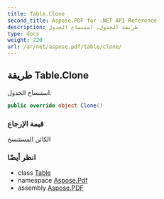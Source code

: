 ```yaml
---
title: Table.Clone
second_title: Aspose.PDF for .NET API Reference
description: طريقة الجدول. استنساخ الجدول
type: docs
weight: 220
url: /ar/net/aspose.pdf/table/clone/
---
```

## طريقة Table.Clone

استنساخ الجدول.

```csharp
public override object Clone()
```

### قيمة الإرجاع

الكائن المستنسخ

### انظر أيضًا

* class [Table](../)
* namespace [Aspose.Pdf](../../../aspose.pdf/)
* assembly [Aspose.PDF](../../../)